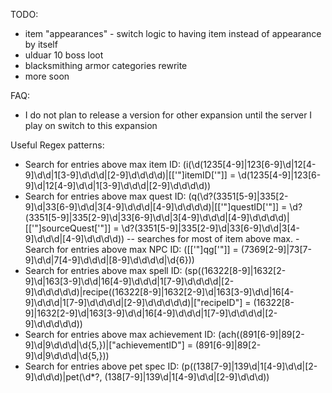 TODO:
- item "appearances" - switch logic to having item instead of appearance by itself
- ulduar 10 boss loot
- blacksmithing armor categories rewrite
- more soon

FAQ:
- I do not plan to release a version for other expansion until the server I play on switch to this expansion

Useful Regex patterns:
- Search for entries above max item ID:
(i\(\d(1235[4-9]|123[6-9]\d|12[4-9]\d\d|1[3-9]\d\d\d|[2-9]\d\d\d\d)|\[['"]itemID['"]\] = \d(1235[4-9]|123[6-9]\d|12[4-9]\d\d|1[3-9]\d\d\d|[2-9]\d\d\d\d))
- Search for entries above max quest ID:
(q\(\d?(3351[5-9]|335[2-9]\d|33[6-9]\d\d|3[4-9]\d\d\d|[4-9]\d\d\d\d)|\[['"]questID['"]\] = \d?(3351[5-9]|335[2-9]\d|33[6-9]\d\d|3[4-9]\d\d\d|[4-9]\d\d\d\d)|\[['"]sourceQuest['"]\] = \d?(3351[5-9]|335[2-9]\d|33[6-9]\d\d|3[4-9]\d\d\d|[4-9]\d\d\d\d)) -- searches for most of item above max. - Search for entries above max NPC ID:
(\[['"]qg['"]\] = (7369[2-9]|73[7-9]\d\d|7[4-9]\d\d\d|[8-9]\d\d\d\d|\d{6}))
- Search for entries above max spell ID:
(sp\((16322[8-9]|1632[2-9]\d|163[3-9]\d\d|16[4-9]\d\d\d|1[7-9]\d\d\d\d|[2-9]\d\d\d\d\d)|recipe\((16322[8-9]|1632[2-9]\d|163[3-9]\d\d|16[4-9]\d\d\d|1[7-9]\d\d\d\d|[2-9]\d\d\d\d\d)|\["recipeID"\] = (16322[8-9]|1632[2-9]\d|163[3-9]\d\d|16[4-9]\d\d\d|1[7-9]\d\d\d\d|[2-9]\d\d\d\d\d))
- Search for entries above max achievement ID:
(ach\((891[6-9]|89[2-9]\d|9\d\d\d|\d{5,})|\["achievementID"\] = (891[6-9]|89[2-9]\d|9\d\d\d|\d{5,}))
- Search for entries above pet spec ID:
(p\((138[7-9]|139\d|1[4-9]\d\d|[2-9]\d\d\d)|pet\(\d*?, (138[7-9]|139\d|1[4-9]\d\d|[2-9]\d\d\d))